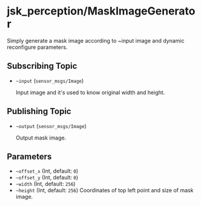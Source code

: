 # jsk_perception/MaskImageGenerator
Simply generate a mask image according to ~input image and dynamic reconfigure parameters.

## Subscribing Topic
* `~input` (`sensor_msgs/Image`)

  Input image and it's used to know original width and height.

## Publishing Topic
* `~output` (`sensor_msgs/Image`)

  Output mask image.

## Parameters
* `~offset_x` (Int, default: `0`)
* `~offset_y` (Int, default: `0`)
* `~width` (Int, default: `256`)
* `~height` (Int, default: `256`)
  Coordinates of top left point and size of mask image.
